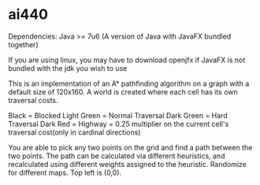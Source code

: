 # ai440

Dependencies: Java >= 7u6
(A version of Java with JavaFX bundled together)

If you are using linux, you may have to download openjfx if JavaFX is not bundled with the jdk you wish to use

This is an implementation of an A* pathfinding algorithm on a graph with a default size of 120x160.
A world is created where each cell has its own traversal costs.

Black = Blocked
Light Green = Normal Traversal
Dark Green = Hard Traversal
Dark Red = Highway = 0.25 multiplier on the current cell's traversal cost(only in cardinal directions)

You are able to pick any two points on the grid and find a path between the two points.
The path can be calculated via different heuristics, and recalculated using different weights assigned to the heuristic.
Randomize for different maps.
Top left is (0,0).
